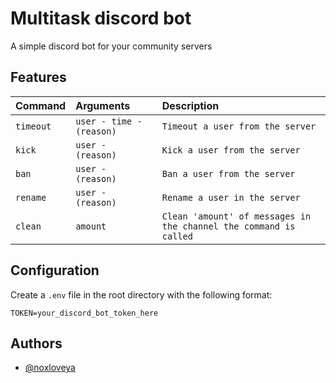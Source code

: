 # Multitask discord bot

A simple discord bot for your community servers




## Features

| Command | Arguments     | Description                |
| :-------- | :------- | :------------------------- |
| `timeout` | `user - time - (reason)` | `Timeout a user from the server` |
| `kick` | `user - (reason)` | `Kick a user from the server` |
| `ban` | `user - (reason)` | `Ban a user from the server` |
| `rename` | `user - (reason)` | `Rename a user in the server` |
| `clean` | `amount` | `Clean 'amount' of messages in the channel the command is called` |

## Configuration

Create a `.env` file in the root directory with the following format:

```
TOKEN=your_discord_bot_token_here
```

## Authors

- [@noxloveya](https://github.com/NoxLoveYa)
